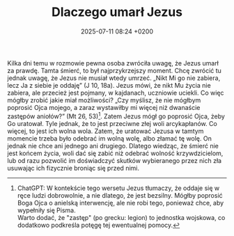 ﻿---
layout: post
title:  Dlaczego umarł Jezus
date:   2025-07-11 08:24 +0200
categories: teologia
---

Kilka dni temu w rozmowie pewna osoba zwróciła uwagę, że Jezus umarł za prawdę.
Tamta śmierć, to był najprzykrzejszy moment.
Chcę zwrócić tu jednak uwagę, że Jezus nie musiał wtedy umrzeć. „Nikt Mi go nie zabiera, lecz Ja z siebie je oddaję” (J 10, 18a). Jezus mówi, że nikt Mu życia nie zabiera, ale przecież jest pojmany, w kajdanach, uczniowie uciekli. Co więc mógłby zrobić jakie miał możliwości? „Czy myślisz, że nie mógłbym poprosić Ojca mojego, a zaraz wystawiłby mi więcej niż dwanaście zastępów aniołów?” (Mt 26, 53)[^1].
Zatem Jezus mógł go poprosić Ojca, żeby Go uratował. Tyle jednak, że to jest przeciwne złej woli arcykapłanów. Co więcej, to jest ich wolna wola. Zatem, że uratować Jezusa w tamtym momencie trzeba było odebrać im wolną wolę, albo złamać tę wolę. On jednak nie chce ani jednego ani drugiego. Dlatego wiedząc, że śmierć nie jest końcem życia, woli dać się zabić niż odebrać wolność krzywdzicielom, lub od razu pozwolić im doświadczyć skutków wybieranego przez nich zła usuwając ich fizycznie broniąc się przed nimi.

[^1]: ChatGPT: W kontekście tego wersetu Jezus tłumaczy, że oddaje się w ręce ludzi dobrowolnie, a nie dlatego, że jest bezsilny. Mógłby poprosić Boga Ojca o anielską interwencję, ale nie robi tego, ponieważ chce, aby wypełniły się Pisma.  
Warto dodać, że "zastęp" (po grecku: legion) to jednostka wojskowa, co dodatkowo podkreśla potęgę tej ewentualnej pomocy.
